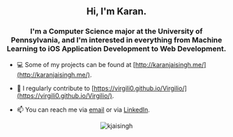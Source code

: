 <h2 align="center">Hi, I'm Karan.</h1>
<h3 align="center">I'm a Computer Science major at the University of Pennsylvania, and I'm interested in everything from Machine Learning to iOS Application Development to Web Development.</h3>

- 💻 Some of my projects can be found at [http://karanjaisingh.me/](http://karanjaisingh.me/).

- 📝 I regularly contribute to [https://virgili0.github.io/Virgilio/](https://virgili0.github.io/Virgilio/).

- 📫 You can reach me via [email](mailto:kj.jaisingh@gmail.com) or via [LinkedIn](https://www.linkedin.com/in/karan-jaisingh/).

<p align="center"><img align="center" src="https://github-readme-stats.vercel.app/api?username=kjaisingh&show_icons=true" alt="kjaisingh" /></p>
